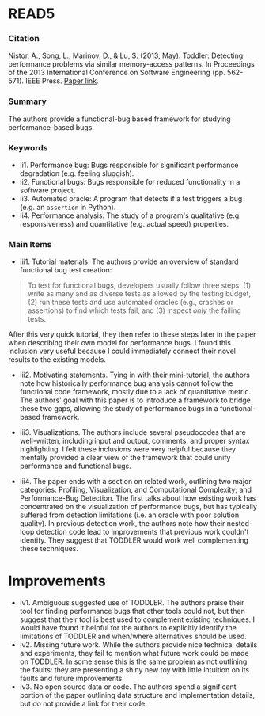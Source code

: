 # READ5

### Citation

Nistor, A., Song, L., Marinov, D., & Lu, S. (2013, May). Toddler: Detecting performance problems via similar memory-access patterns. In Proceedings of the 2013 International Conference on Software Engineering (pp. 562-571). IEEE Press. [Paper link](http://dl.acm.org/citation.cfm?id=2486862).

### Summary

The authors provide a functional-bug based framework for studying performance-based bugs.

### Keywords

* ii1. Performance bug: Bugs responsible for significant performance degradation (e.g. feeling sluggish).
* ii2. Functional bugs: Bugs responsible for reduced functionality in a software project.
* ii3. Automated oracle: A program that detects if a test triggers a bug (e.g. an ``assertion`` in Python).
* ii4. Performance analysis: The study of a program's qualitative (e.g. responsiveness) and quantitative (e.g. actual speed) properties.

### Main Items

* iii1. Tutorial materials. The authors provide an overview of standard functional bug test creation:

> To test for functional bugs, developers usually follow three steps: (1) write as many and as diverse tests as allowed by the testing budget, (2) run these tests and use automated oracles (e.g., crashes or assertions) to find which tests fail, and (3) inspect _only_ the failing tests.

 After this very quick tutorial, they then refer to these steps later in the paper when describing their own model for performance bugs. I found this inclusion very useful because I could immediately connect their novel results to the existing models.

* iii2. Motivating statements. Tying in with their mini-tutorial, the authors note how historically performance bug analysis cannot follow the functional code framework, mostly due to a lack of quantitative metric. The authors' goal with this paper is to introduce a framework to bridge these two gaps, allowing the study of performance bugs in a functional-based framework.
* iii3. Visualizations. The authors include several pseudocodes that are well-written, including input and output, comments, and proper syntax highlighting. I felt these inclusions were very helpful because they mentally provided a clear view of the framework that could unify performance and functional bugs.

* iii4. The paper ends with a section on related work, outlining two major categories: Profiling, Visualization, and Computational Complexity; and Performance-Bug Detection. The first talks about how existing work has concentrated on the visualization of performance bugs, but has typically suffered from detection limitations (i.e. an oracle with poor solution quality). In previous detection work, the authors note how their nested-loop detection code lead to improvements that previous work couldn't identify. They suggest that TODDLER would work well complementing these techniques.  

# Improvements

* iv1. Ambiguous suggested use of TODDLER. The authors praise their tool for finding performance bugs that other tools could not, but then suggest that their tool is best used to complement existing techniques. I would have found it helpful for the authors to explicitly identify the limitations of TODDLER and when/where alternatives should be used.
* iv2. Missing future work. While the authors provide nice technical details and experiments, they fail to mention what future work could be made on TODDLER. In some sense this is the same problem as not outlining the faults: they are presenting a shiny new toy with little intuition on its faults and future improvements.
* iv3. No open source data or code. The authors spend a significant portion of the paper outlining data structure and implementation details, but do not provide a link for their code.
